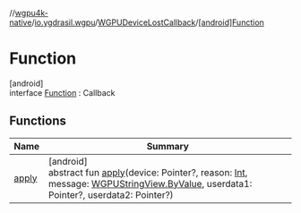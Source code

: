 //[wgpu4k-native](../../../../index.md)/[io.ygdrasil.wgpu](../../index.md)/[WGPUDeviceLostCallback](../index.md)/[[android]Function](index.md)

# Function

[android]\
interface [Function](index.md) : Callback

## Functions

| Name | Summary |
|---|---|
| [apply](apply.md) | [android]<br>abstract fun [apply](apply.md)(device: Pointer?, reason: [Int](https://kotlinlang.org/api/core/kotlin-stdlib/kotlin/-int/index.html), message: [WGPUStringView.ByValue](../../../io.ygdrasil.wgpu.android/-w-g-p-u-string-view/-by-value/index.md), userdata1: Pointer?, userdata2: Pointer?) |